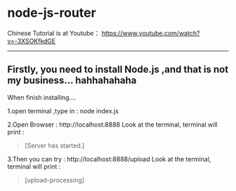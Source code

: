 # node-js-router

Chinese Tutorial is
at Youtube： https://www.youtube.com/watch?v=-3XSOKfkdGE

-----------
Firstly, you need to install Node.js ,and that is not my business... hahhahahaha
------------
When finish installing....

1.open terminal ,type in : node index.js 

2.Open Browser : http://localhost:8888
Look at the terminal, terminal will print :
>[Server has started.]

3.Then you can try : http://localhost:8888/upload 
Look at the terminal, terminal will print :

>[upload-processing]

